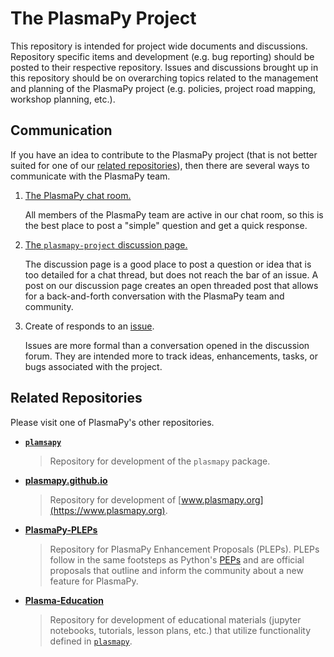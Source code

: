 # The PlasmaPy Project

This repository is intended for project wide documents and discussions.
Repository specific items and development (e.g. bug reporting) should be posted
to their respective repository.  Issues and discussions brought up in this repository
should be on overarching topics related to the management and planning of the 
PlasmaPy project (e.g. policies, project road mapping, workshop planning, etc.).

## Communication

If you have an idea to contribute to the PlasmaPy project (that is not better suited
for one of our [related repositories](#related-repositories)), then there are several 
ways to communicate with the PlasmaPy team.

1. [The PlasmaPy chat room.](https://app.element.io/#/room/#plasmapy:openastronomy.org)
   
   All members of the PlasmaPy team are active in our chat room, so this is the best
   place to post a "simple" question and get a quick response.

1. [The `plasmapy-project` discussion page.](https://github.com/PlasmaPy/plasmapy-project/discussions)
   
   The discussion page is a good place to post a question or idea that is too detailed
   for a chat thread, but does not reach the bar of an issue.  A post on our discussion
   page creates an open threaded post that allows for a back-and-forth conversation with
   the PlasmaPy team and community.

1. Create of responds to an [issue](https://github.com/PlasmaPy/plasmapy-project/issues).

   Issues are more formal than a conversation opened in the discussion forum.  They are
   intended more to track ideas, enhancements, tasks, or bugs associated with the
   project.

## Related Repositories

Please visit one of PlasmaPy's other repositories.

* **[`plamsapy`](https://github.com/PlasmaPy/plasmapy)**

  > Repository for development of the `plasmapy` package.

* **[plasmapy.github.io](https://github.com/PlasmaPy/plasmapy.github.io)**
  
  > Repository for development of [www.plasmapy.org](https://www.plasmapy.org).

* **[PlasmaPy-PLEPs](https://github.com/PlasmaPy/PlasmaPy-PLEPs)**
  
  > Repository for PlasmaPy Enhancement Proposals (PLEPs).  PLEPs follow in the same
    footsteps as Python's [PEPs](https://www.python.org/dev/peps/pep-0001/) and are 
    official proposals that outline and inform the community about a new feature
    for PlasmaPy.

* **[Plasma-Education](https://github.com/PlasmaPy/Plasma-Education)**

  > Repository for development of educational materials (jupyter notebooks, tutorials, 
    lesson plans, etc.) that utilize functionality defined in 
    [`plasmapy`](https://github.com/PlasmaPy/plasmapy).
